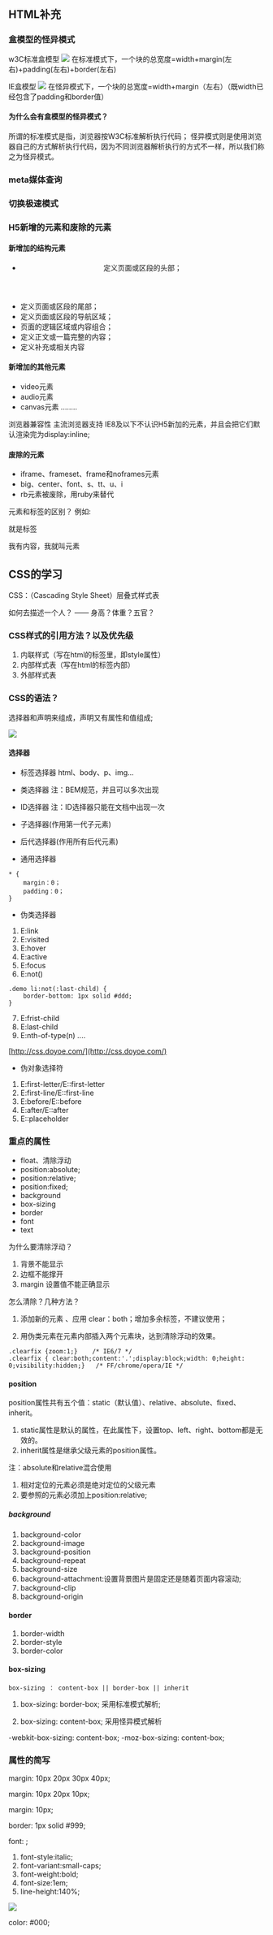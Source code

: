 ## HTML补充

### 盒模型的怪异模式
w3C标准盒模型
<img src="https://github.com/cxx4869/html-css/blob/master/2017.5.18/code/2.png"/>
在标准模式下，一个块的总宽度=width+margin(左右)+padding(左右)+border(左右)


IE盒模型
<img src="https://github.com/cxx4869/html-css/blob/master/2017.5.18/code/3.png"/> 
在怪异模式下，一个块的总宽度=width+margin（左右）（既width已经包含了padding和border值）


#### 为什么会有盒模型的怪异模式？
所谓的标准模式是指，浏览器按W3C标准解析执行代码；
怪异模式则是使用浏览器自己的方式解析执行代码，因为不同浏览器解析执行的方式不一样，所以我们称之为怪异模式。


### meta媒体查询




### 切换极速模式

### H5新增的元素和废除的元素

#### 新增加的结构元素
- <header>定义页面或区段的头部；
- <footer>定义页面或区段的尾部；
- <nav>定义页面或区段的导航区域；
- <section>页面的逻辑区域或内容组合；
- <article>定义正文或一篇完整的内容；
- <aside>定义补充或相关内容

#### 新增加的其他元素
- video元素
- audio元素
- canvas元素
........

浏览器兼容性
主流浏览器支持
IE8及以下不认识H5新加的元素，并且会把它们默认渲染完为display:inline;



#### 废除的元素
- iframe、frameset、frame和noframes元素
- big、center、font、s、tt、u、i
- rb元素被废除，用ruby来替代


元素和标签的区别？
例如:
<p></p> 就是标签
<p>我有内容，我就叫元素</p>

## CSS的学习
CSS：（Cascading Style Sheet）层叠式样式表

如何去描述一个人？ —— 身高？体重？五官？

### CSS样式的引用方法？以及优先级
1. 内联样式（写在html的标签里，即style属性）
2. 内部样式表（写在html的<head>标签内部）
3. 外部样式表

### CSS的语法？
选择器和声明来组成，声明又有属性和值组成;

<img src="https://github.com/cxx4869/html-css/blob/master/2017.5.17/code/1.png?raw=true"/>


#### 选择器
- 标签选择器
html、body、p、img...

- 类选择器
注：BEM规范，并且可以多次出现

- ID选择器
注：ID选择器只能在文档中出现一次

- 子选择器(作用第一代子元素)

- 后代选择器(作用所有后代元素)

- 通用选择器

```
* {
    margin：0；
    padding：0；
}

```

- 伪类选择器
1. E:link
2. E:visited
3. E:hover
4. E:active
5. E:focus
6. E:not()
```
.demo li:not(:last-child) {
	border-bottom: 1px solid #ddd;
}

```
7. E:frist-child
8. E:last-child
9. E:nth-of-type(n)
....

[http://css.doyoe.com/](http://css.doyoe.com/)

- 伪对象选择符
1. E:first-letter/E::first-letter
2. E:first-line/E::first-line 
3. E:before/E::before
4. E:after/E::after
5. E::placeholder 



### 重点的属性
- float、清除浮动
- position:absolute;
- position:relative;
- position:fixed;
- background
- box-sizing
- border
- font
- text


为什么要清除浮动？
1. 背景不能显示
2. 边框不能撑开 
3. margin 设置值不能正确显示

怎么清除？几种方法？
1. 添加新的元素 、应用 clear：both；增加多余标签，不建议使用；

2. 用伪类元素在元素内部插入两个元素块，达到清除浮动的效果。
```
.clearfix {zoom:1;}    /* IE6/7 */
.clearfix { clear:both;content:'.';display:block;width: 0;height: 0;visibility:hidden;}   /* FF/chrome/opera/IE */

```

#### position
position属性共有五个值：static（默认值）、relative、absolute、fixed、inherit。
1. static属性是默认的属性，在此属性下，设置top、left、right、bottom都是无效的。
2. inherit属性是继承父级元素的position属性。
 

注：absolute和relative混合使用
1. 相对定位的元素必须是绝对定位的父级元素
2. 要参照的元素必须加上position:relative;



##### background
1. background-color
2. background-image
3. background-position
4. background-repeat
5. background-size
6. background-attachment:设置背景图片是固定还是随着页面内容滚动;
7. background-clip
8. background-origin


#### border
1. border-width
2. border-style
3. border-color



#### box-sizing
```
box-sizing ： content-box || border-box || inherit

```


1. box-sizing: border-box;
采用标准模式解析;

2. box-sizing: content-box;
采用怪异模式解析

-webkit-box-sizing: content-box;
-moz-box-sizing: content-box;




### 属性的简写
margin: 10px 20px 30px 40px;

margin: 10px 20px 10px;

margin: 10px;

border: 1px solid #999; 


font: ;
1. font-style:italic;
2. font-variant:small-caps;
3. font-weight:bold;
4. font-size:1em;
5. line-height:140%;

<img src="https://github.com/cxx4869/html-css/blob/master/2017.5.18/code/font.jpg"/>

color: #000;







































 

